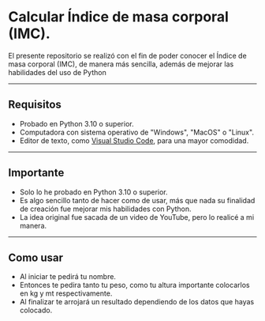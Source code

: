 # Calcular Índice de masa corporal (IMC).
El presente repositorio se realizó con el fin de poder conocer el Índice de masa corporal (IMC), de manera más sencilla, además de mejorar las habilidades del uso de Python

---

## Requisitos
- Probado en Python 3.10 o superior.
- Computadora con sistema operativo de "Windows", "MacOS" o "Linux".
- Editor de texto, como [Visual Studio Code](https://code.visualstudio.com), para una mayor comodidad.

---

## Importante
- Solo lo he probado en Python 3.10 o superior.
- Es algo sencillo tanto de hacer como de usar, más que nada su finalidad de creación fue mejorar mis habilidades con Python.
- La idea original fue sacada de un video de YouTube, pero lo realicé a mi manera.

---

## Como usar
- Al iniciar te pedirá tu nombre.
- Entonces te pedira tanto tu peso, como tu altura importante colocarlos en kg y mt respectivamente.
- Al finalizar te arrojará un resultado dependiendo de los datos que hayas colocado.